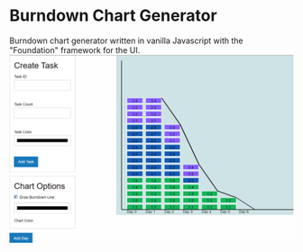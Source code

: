 # Burndown Chart Generator
Burndown chart generator written in vanilla Javascript with the "Foundation" framework for the UI. 
![mainScreenshot](./img/main.png)
